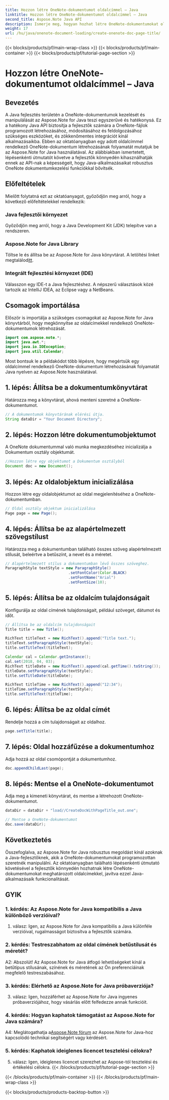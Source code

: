 ```yaml
---
title: Hozzon létre OneNote-dokumentumot oldalcímmel – Java
linktitle: Hozzon létre OneNote-dokumentumot oldalcímmel – Java
second_title: Aspose.Note Java API
description: Ismerje meg, hogyan hozhat létre OneNote-dokumentumokat oldalcímekkel Java nyelven az Aspose.Note for Java segítségével. Átfogó oktatóanyag kódpéldákkal.
weight: 17
url: /hu/java/onenote-document-loading/create-onenote-doc-page-title/
---
```


{{< blocks/products/pf/main-wrap-class >}}
{{< blocks/products/pf/main-container >}}
{{< blocks/products/pf/tutorial-page-section >}}

# Hozzon létre OneNote-dokumentumot oldalcímmel – Java

## Bevezetés

A Java fejlesztés területén a OneNote-dokumentumok kezelését és manipulálását az Aspose.Note for Java teszi egyszerűvé és hatékonysá. Ez a hatékony Java API biztosítja a fejlesztők számára a OneNote-fájlok programozott létrehozásához, módosításához és feldolgozásához szükséges eszközöket, és zökkenőmentes integrációt kínál alkalmazásaikba. Ebben az oktatóanyagban egy adott oldalcímmel rendelkező OneNote-dokumentum létrehozásának folyamatát mutatjuk be az Aspose.Note for Java használatával. Az alábbiakban ismertetett, lépésenkénti útmutatót követve a fejlesztők könnyedén kihasználhatják ennek az API-nak a képességeit, hogy Java-alkalmazásaikat robusztus OneNote dokumentumkezelési funkciókkal bővítsék.

## Előfeltételek

Mielőtt folytatná ezt az oktatóanyagot, győződjön meg arról, hogy a következő előfeltételekkel rendelkezik:

### Java fejlesztői környezet

Győződjön meg arról, hogy a Java Development Kit (JDK) telepítve van a rendszeren.

### Aspose.Note for Java Library

 Töltse le és állítsa be az Aspose.Note for Java könyvtárat. A letöltési linket megtalálod[itt](https://releases.aspose.com/note/java/).

### Integrált fejlesztési környezet (IDE)

Válasszon egy IDE-t a Java fejlesztéshez. A népszerű választások közé tartozik az IntelliJ IDEA, az Eclipse vagy a NetBeans.

## Csomagok importálása

Először is importálja a szükséges csomagokat az Aspose.Note for Java könyvtárból, hogy megkönnyítse az oldalcímekkel rendelkező OneNote-dokumentumok létrehozását.

```java
import com.aspose.note.*;
import java.awt.*;
import java.io.IOException;
import java.util.Calendar;
```

Most bontsuk le a példakódot több lépésre, hogy megértsük egy oldalcímmel rendelkező OneNote-dokumentum létrehozásának folyamatát Java nyelven az Aspose.Note használatával.

## 1. lépés: Állítsa be a dokumentumkönyvtárat

Határozza meg a könyvtárat, ahová menteni szeretné a OneNote-dokumentumot.

```java
// A dokumentumok könyvtárának elérési útja.
String dataDir = "Your Document Directory";
```

## 2. lépés: Hozzon létre dokumentumobjektumot

A OneNote dokumentummal való munka megkezdéséhez inicializálja a Dokumentum osztály objektumát.

```java
//Hozzon létre egy objektumot a Dokumentum osztályból
Document doc = new Document();
```

## 3. lépés: Az oldalobjektum inicializálása

Hozzon létre egy oldalobjektumot az oldal megjelenítéséhez a OneNote-dokumentumban.

```java
// Oldal osztály objektum inicializálása
Page page = new Page();
```

## 4. lépés: Állítsa be az alapértelmezett szövegstílust

Határozza meg a dokumentumban található összes szöveg alapértelmezett stílusát, beleértve a betűszínt, a nevet és a méretet.

```java
// Alapértelmezett stílus a dokumentumban lévő összes szöveghez.
ParagraphStyle textStyle = new ParagraphStyle()
                            .setFontColor(Color.BLACK)
                            .setFontName("Arial")
                            .setFontSize(10);
```

## 5. lépés: Állítsa be az oldalcím tulajdonságait

Konfigurálja az oldal címének tulajdonságait, például szöveget, dátumot és időt.

```java
// Állítsa be az oldalcím tulajdonságait
Title title = new Title();

RichText titleText = new RichText().append("Title text.");
titleText.setParagraphStyle(textStyle);
title.setTitleText(titleText);

Calendar cal = Calendar.getInstance();
cal.set(2018, 04, 03);
RichText titleDate = new RichText().append(cal.getTime().toString());
titleDate.setParagraphStyle(textStyle);
title.setTitleDate(titleDate);

RichText titleTime = new RichText().append("12:34");
titleTime.setParagraphStyle(textStyle);
title.setTitleText(titleTime);
```

## 6. lépés: Állítsa be az oldal címét

Rendelje hozzá a cím tulajdonságait az oldalhoz.

```java
page.setTitle(title);
```

## 7. lépés: Oldal hozzáfűzése a dokumentumhoz

Adja hozzá az oldal csomópontját a dokumentumhoz.

```java
doc.appendChildLast(page);
```

## 8. lépés: Mentse el a OneNote-dokumentumot

Adja meg a kimeneti könyvtárat, és mentse a létrehozott OneNote-dokumentumot.

```java
dataDir = dataDir + "load//CreateDocWithPageTitle_out.one";

// Mentse a OneNote-dokumentumot
doc.save(dataDir);
```

## Következtetés

Összefoglalva, az Aspose.Note for Java robusztus megoldást kínál azoknak a Java-fejlesztőknek, akik a OneNote-dokumentumokat programozottan szeretnék manipulálni. Az oktatóanyagban található lépésenkénti útmutató követésével a fejlesztők könnyedén hozhatnak létre OneNote-dokumentumokat meghatározott oldalcímekkel, javítva ezzel Java-alkalmazásaik funkcionalitását.

## GYIK

### 1. kérdés: Az Aspose.Note for Java kompatibilis a Java különböző verzióival?

1. válasz: Igen, az Aspose.Note for Java kompatibilis a Java különféle verzióival, rugalmasságot biztosítva a fejlesztők számára.

### 2. kérdés: Testreszabhatom az oldal címének betűstílusát és méretét?

A2: Abszolút! Az Aspose.Note for Java átfogó lehetőségeket kínál a betűtípus stílusának, színének és méretének az Ön preferenciáinak megfelelő testreszabásához.

### 3. kérdés: Elérhető az Aspose.Note for Java próbaverziója?

3. válasz: Igen, hozzáférhet az Aspose.Note for Java ingyenes próbaverziójához, hogy vásárlás előtt felfedezze annak funkcióit.

### 4. kérdés: Hogyan kaphatok támogatást az Aspose.Note for Java számára?

A4: Meglátogathatja a[Aspose.Note fórum](https://forum.aspose.com/c/note/28) az Aspose.Note for Java-hoz kapcsolódó technikai segítségért vagy kérdésért.

### 5. kérdés: Kaphatok ideiglenes licencet tesztelési célokra?

5. válasz: Igen, ideiglenes licencet szerezhet az Aspose-tól tesztelési és értékelési célokra.
{{< /blocks/products/pf/tutorial-page-section >}}

{{< /blocks/products/pf/main-container >}}
{{< /blocks/products/pf/main-wrap-class >}}

{{< blocks/products/products-backtop-button >}}
